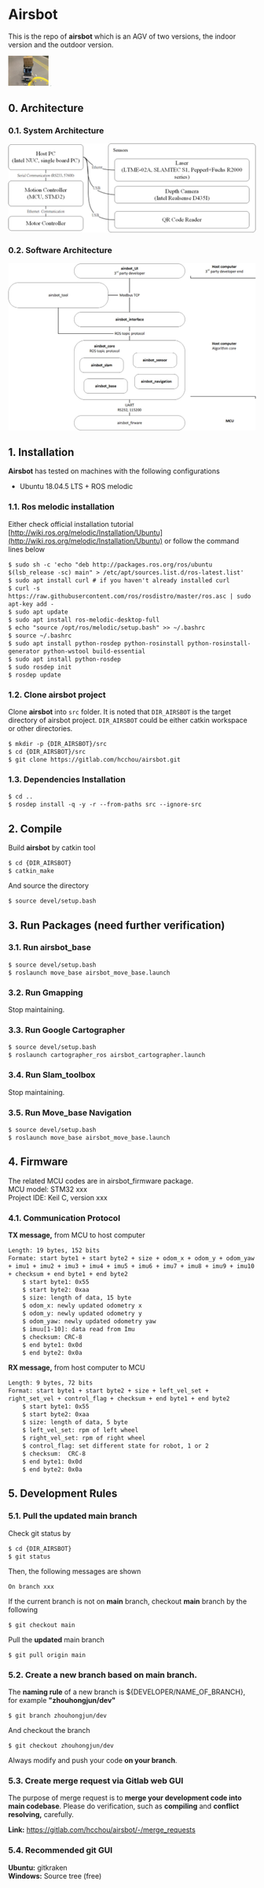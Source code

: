 # Airsbot

This is the repo of **airsbot** which is an AGV of two versions, the indoor version and the outdoor version.

<img src=".\airsbot_doc\1.JPG" alt="1" style="zoom:8%;" />        <img src=".\airsbot_doc\2.JPG" alt="2" style="zoom:8%;" />    

## 0. Architecture
### 0.1. System Architecture
![](./airsbot_doc/system_architecture.png)

### 0.2. Software Architecture
![](./airsbot_doc/software_architecture.png)

## 1. Installation

**Airsbot** has tested on machines with the following configurations  
* Ubuntu 18.04.5 LTS + ROS melodic

### 1.1. Ros melodic installation
Either check official installation tutorial [http://wiki.ros.org/melodic/Installation/Ubuntu](http://wiki.ros.org/melodic/Installation/Ubuntu) or follow the command lines below

    $ sudo sh -c 'echo "deb http://packages.ros.org/ros/ubuntu $(lsb_release -sc) main" > /etc/apt/sources.list.d/ros-latest.list'
    $ sudo apt install curl # if you haven't already installed curl
    $ curl -s https://raw.githubusercontent.com/ros/rosdistro/master/ros.asc | sudo apt-key add -
    $ sudo apt update
    $ sudo apt install ros-melodic-desktop-full
    $ echo "source /opt/ros/melodic/setup.bash" >> ~/.bashrc
    $ source ~/.bashrc
    $ sudo apt install python-rosdep python-rosinstall python-rosinstall-generator python-wstool build-essential
    $ sudo apt install python-rosdep
    $ sudo rosdep init
    $ rosdep update

### 1.2. Clone airsbot project

Clone **airsbot** into `src` folder. It is noted that `DIR_AIRSBOT` is the target directory of airsbot project. `DIR_AIRSBOT` could be either catkin workspace or other directories. 

    $ mkdir -p {DIR_AIRSBOT}/src 
    $ cd {DIR_AIRSBOT}/src
    $ git clone https://gitlab.com/hcchou/airsbot.git

### 1.3. Dependencies Installation

    $ cd ..
    $ rosdep install -q -y -r --from-paths src --ignore-src

## 2. Compile 
Build **airsbot** by catkin tool 

    $ cd {DIR_AIRSBOT}
    $ catkin_make

And source the directory 

    $ source devel/setup.bash

## 3. Run Packages (need further verification)  
### 3.1. Run airsbot_base
    $ source devel/setup.bash
    $ roslaunch move_base airsbot_move_base.launch
### 3.2. Run Gmapping  
Stop maintaining.
### 3.3. Run Google Cartographer  
    $ source devel/setup.bash
    $ roslaunch cartographer_ros airsbot_cartographer.launch
### 3.4. Run Slam_toolbox  
Stop maintaining.
### 3.5. Run Move_base Navigation
    $ source devel/setup.bash
    $ roslaunch move_base airsbot_move_base.launch

## 4. Firmware
The related MCU codes are in airsbot_firmware package.  
MCU model: STM32 xxx    
Project IDE: Keil C, version xxx  
### 4.1. Communication Protocol
**TX message,** from MCU to host computer  

    Length: 19 bytes, 152 bits
    Formate: start byte1 + start byte2 + size + odom_x + odom_y + odom_yaw + imu1 + imu2 + imu3 + imu4 + imu5 + imu6 + imu7 + imu8 + imu9 + imu10 + checksum + end byte1 + end byte2
        $ start byte1: 0x55
        $ start byte2: 0xaa
        $ size: length of data, 15 byte
        $ odom_x: newly updated odometry x
        $ odom_y: newly updated odometry y
        $ odom_yaw: newly updated odometry yaw
        $ imuu[1-10]: data read from Imu 
        $ checksum: CRC-8
        $ end byte1: 0x0d
        $ end byte2: 0x0a

**RX message,** from host computer to MCU  

    Length: 9 bytes, 72 bits
    Format: start byte1 + start byte2 + size + left_vel_set + right_set_vel + control_flag + checksum + end byte1 + end byte2
        $ start byte1: 0x55
        $ start byte2: 0xaa
        $ size: length of data, 5 byte
        $ left_vel_set: rpm of left wheel
        $ right_vel_set: rpm of right wheel
        $ control_flag: set different state for robot, 1 or 2
        $ checksum:  CRC-8
        $ end byte1: 0x0d
        $ end byte2: 0x0a

## 5. Development Rules  
### 5.1. Pull the updated main branch
Check git status by

    $ cd {DIR_AIRSBOT}  
    $ git status

Then, the following messages are shown

    On branch xxx

If the current branch is not on **main** branch, checkout **main** branch by the following  

    $ git checkout main

Pull the **updated** main branch

    $ git pull origin main

### 5.2. Create a new branch based on main branch. 
The **naming rule** of a new branch is ${DEVELOPER/NAME_OF_BRANCH}, for example **"zhouhongjun/dev"**

    $ git branch zhouhongjun/dev

And checkout the branch  

    $ git checkout zhouhongjun/dev

Always modify and push your code **on your branch**.

### 5.3. Create merge request via Gitlab web GUI 
The purpose of merge request is to **merge your development code into main codebase**. Please do verification, such as **compiling** and **conflict resolving,** carefully.  

**Link:** https://gitlab.com/hcchou/airsbot/-/merge_requests  

### 5.4. Recommended git GUI
**Ubuntu:** gitkraken  
**Windows:** Source tree (free)  